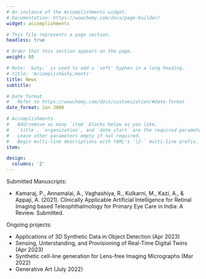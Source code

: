 ```yaml
---
# An instance of the Accomplishments widget.
# Documentation: https://wowchemy.com/docs/page-builder/
widget: accomplishments

# This file represents a page section.
headless: true

# Order that this section appears on the page.
weight: 80

# Note: `&shy;` is used to add a 'soft' hyphen in a long heading.
# title: 'Accomplish&shy;ments'
title: News
subtitle:

# Date format
#   Refer to https://wowchemy.com/docs/customization/#date-format
date_format: Jan 2006

# Accomplishments.
#   Add/remove as many `item` blocks below as you like.
#   `title`, `organization`, and `date_start` are the required parameters.
#   Leave other parameters empty if not required.
#   Begin multi-line descriptions with YAML's `|2-` multi-line prefix.
item:

design:
  columns: '2' 
---
```

Submitted Manuscripts: 
  * Kamaraj, P., Annamalai, A., Vaghashiya, R., Kulkarni, M., Kazi, A., & Appaji, A. (2021). Clinically Applicable Artificial Intelligence for Retinal Imaging based Teleophthalmology for Primary Eye Care in India: A Review. Submitted.

Ongoing projects:
  * Applications of 3D Synthetic Data in Object Detection (Apr 2023)
  * Sensing, Unterstanding, and Provisioning of Real-Time Digital Twins (Apr 2023)
  * Synthetic cell-line generation for Lens-free Imaging Micrographs (Mar 2022)
  * Generative Art (July 2022)
